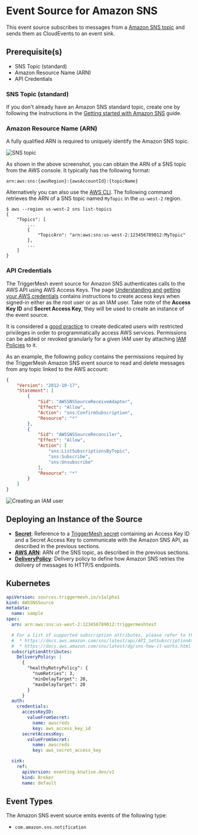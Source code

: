 # Event Source for Amazon SNS

This event source subscribes to messages from a [Amazon SNS topic][sns-docs] and sends them as CloudEvents to an event
sink.

## Prerequisite(s)

- SNS Topic (standard)
- Amazon Resource Name (ARN)
- API Credentials

### SNS Topic (standard)

If you don't already have an Amazon SNS standard topic, create one by following the instructions in the [Getting started
with Amazon SNS][sns-getting-started] guide.

### Amazon Resource Name (ARN)

A fully qualified ARN is required to uniquely identify the Amazon SNS topic.

![SNS topic](../../assets/images/awssns-source/sns-topic.png)

As shown in the above screenshot, you can obtain the ARN of a SNS topic from the AWS console. It typically has the
following format:

```
arn:aws:sns:{awsRegion}:{awsAccountId}:{topicName}
```

Alternatively you can also use the [AWS CLI][aws-cli]. The following command retrieves the ARN of a SNS topic named
`MyTopic` in the `us-west-2` region.

```console
$ aws --region us-west-2 sns list-topics
{
    "Topics": [
        ...
        {
            "TopicArn": "arn:aws:sns:us-west-2:123456789012:MyTopic"
        },
        ...
    ]
}
```

### API Credentials

The TriggerMesh event source for Amazon SNS authenticates calls to the AWS API using AWS Access Keys. The page
[Understanding and getting your AWS credentials][accesskey] contains instructions to create access keys when signed-in
either as the root user or as an IAM user. Take note of the **Access Key ID** and **Secret Access Key**, they will be
used to create an instance of the event source.

It is considered a [good practice][iam-bestpractices] to create dedicated users with restricted privileges in order to
programmatically access AWS services. Permissions can be added or revoked granularly for a given IAM user by attaching
[IAM Policies][iam-policies] to it.

As an example, the following policy contains the permissions required by the TriggerMesh Amazon SNS event source to read
and delete messages from any topic linked to the AWS account:

```json
{
    "Version": "2012-10-17",
    "Statement": [
        {
            "Sid": "AWSSNSSourceReceiveAdapter",
            "Effect": "Allow",
            "Action": "sns:ConfirmSubscription",
            "Resource": "*"
        },
        {
            "Sid": "AWSSNSSourceReconciler",
            "Effect": "Allow",
            "Action": [
                "sns:ListSubscriptionsByTopic",
                "sns:Subscribe",
                "sns:Unsubscribe"
            ],
            "Resource": "*"
        }
    ]
}
```

![Creating an IAM user](../../assets/images/awssns-source/sns-user-policy.png)

## Deploying an Instance of the Source

- [**Secret**][accesskey]: Reference to a [TriggerMesh secret][tm-secret] containing an Access Key ID and a Secret
  Access Key to communicate with the Amazon SNS API, as described in the previous sections.
- [**AWS ARN**][arn]: ARN of the SNS topic, as described in the previous sections.
- [**DeliveryPolicy**][sns-delivery-policy]: Delivery policy to define how Amazon SNS retries the delivery of messages
  to HTTP/S endpoints.

## Kubernetes

```yaml
apiVersion: sources.triggermesh.io/v1alpha1
kind: AWSSNSSource
metadata:
  name: sample
spec:
  arn: arn:aws:sns:us-west-2:123456789012:triggermeshtest

  # For a list of supported subscription attributes, please refer to the following resources:
  #  * https://docs.aws.amazon.com/sns/latest/api/API_SetSubscriptionAttributes.html
  #  * https://docs.aws.amazon.com/sns/latest/dg/sns-how-it-works.html
  subscriptionAttributes:
    DeliveryPolicy: |
      {
        "healthyRetryPolicy": {
          "numRetries": 3,
          "minDelayTarget": 20,
          "maxDelayTarget": 20
        }
      }
  auth:
    credentials:
      accessKeyID:
        valueFromSecret:
          name: awscreds
          key: aws_access_key_id
      secretAccessKey:
        valueFromSecret:
          name: awscreds
          key: aws_secret_access_key

  sink:
    ref:
      apiVersion: eventing.knative.dev/v1
      kind: Broker
      name: default
```

## Event Types

The Amazon SNS event source emits events of the following type:

- `com.amazon.sns.notification`

[sns-docs]: https://docs.aws.amazon.com/sns/latest/dg/welcome.html
[sns-getting-started]: https://docs.aws.amazon.com/sns/latest/dg/sns-getting-started.html
[sns-delivery-policy]: https://docs.aws.amazon.com/sns/latest/dg/sns-message-delivery-retries.html#creating-delivery-policy
[aws-cli]: https://aws.amazon.com/cli/
[accesskey]: https://docs.aws.amazon.com/general/latest/gr/aws-sec-cred-types.html#access-keys-and-secret-access-keys
[iam-bestpractices]: https://docs.aws.amazon.com/general/latest/gr/aws-access-keys-best-practices.html#iam-user-access-keys
[iam-policies]: https://docs.aws.amazon.com/IAM/latest/UserGuide/access_policies.html
[arn]: https://docs.aws.amazon.com/service-authorization/latest/reference/list_amazonsns.html#amazonsns-resources-for-iam-policies
[tm-secret]: ../secrets.md
